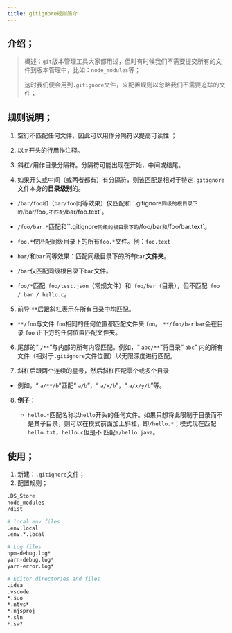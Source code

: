 ```yaml
---
title: gitignore规则简介
---
```


## 介绍；

> 概述：`git`版本管理工具大家都用过，但时有时候我们不需要提交所有的文件到版本管理中，比如：`node_modules`等；
>
> ​				这时我们便会用到`.gitignore`文件，来配置规则以忽略我们不需要追踪的文件；

## 规则说明；

1.  空行不匹配任何文件，因此可以用作分隔符以提高可读性 ；

2.  以`＃`开头的行用作注释。 

3.  斜杠`/`用作目录分隔符。分隔符可能出现在开始，中间或结尾。 

4.  如果开头或中间（或两者都有）有分隔符，则该匹配是相对于特定`.gitignore`文件本身的**目录级别**的。

   - `/bar/foo`和（`bar/foo`同等效果）仅匹配和``.gitignore`同级的根目录下的`/bar/foo`,不匹配`/bar/foo.text`。
   - `/foo/bar.*`匹配和``.gitignore`同级的根目录下的`/foo/bar`和`/foo/bar.text`。
   - `foo.*`仅匹配同级目录下的所有`foo.*`文件。例：`foo.text`

   - `bar/`和`bar`同等效果：匹配同级目录下的所有`bar`**文件夹**。
   - `/bar`仅匹配同级根目录下`bar`文件。
   - `foo/*`匹配` foo/test.json`（常规文件）和` foo/bar`（目录），但不匹配` foo / bar / hello.c`。

5.  前导 `**`后跟斜杠表示在所有目录中均匹配。

   -  `**/foo`与文件 `foo`相同的任何位置都匹配文件夹 `foo`。 `**/foo/bar` `bar`会在目录 `foo` 正下方的任何位置匹配文件夹。 

6.  尾部的“ `/**`”与内部的所有内容匹配。例如，“ `abc/**`”将目录“ `abc`” 内的所有文件（相对于`.gitignore`文件位置）以无限深度进行匹配。 

7.  斜杠后跟两个连续的星号，然后斜杠匹配零个或多个目录 

   -  例如，“ `a/**/b`”匹配“ `a/b`”，“ `a/x/b`”，“ `a/x/y/b`”等。 

8. **例子**：

   - `hello.*`匹配名称以`hello`开头的任何文件。如果只想将此限制于目录而不是其子目录，则可以在模式前面加上斜杠，即`/hello.*`；模式现在匹配`hello.txt`，`hello.c`但是不 匹配`a/hello.java`。 

## 使用；

1. 新建：`.gitignore`文件；
2. 配置规则；

```bash
.DS_Store
node_modules
/dist

# local env files
.env.local
.env.*.local

# Log files
npm-debug.log*
yarn-debug.log*
yarn-error.log*

# Editor directories and files
.idea
.vscode
*.suo
*.ntvs*
*.njsproj
*.sln
*.sw?

```



